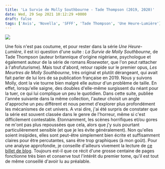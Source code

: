 ```yaml
---
title: 'La Survie de Molly Southbourne - Tade Thompson (2019, 2020)'
date: Wed, 29 Sep 2021 10:12:29 +0000
draft: false
tags: ['Avis', 'Novella', 'SFFF', 'Tade Thompson', 'Une Heure-Lumière']
---
```


![](https://carnetslunaires.wordpress.com/wp-content/uploads/2021/09/survie-molly.jpg?w=679)

Une fois n'est pas coutume, et pour rester dans la série _Une Heure-Lumière_, il est ici question d'une suite : _La Survie de Molly Southbourne_, de Tade Thompson (auteur britannique d'origine nigériane, psychologue et également auteur de la série de romans _Rosewater_, que l'on peut rattacher à l'afrofuturisme). Mais tout d'abord, retour rapide sur le premier opus, _Les Meurtres de Molly Southbourne_, très original et plutôt dérangeant, qui avait fait parler de lui lors de sa publication française en 2019. Nous y suivons Molly, dont la vie tourne bien malgré elle autour d'un problème de taille. En effet, lorsqu'elle saigne, des doubles d'elle-même surgissent du néant pour la tuer, ce qui lui complique un peu le quotidien. Dans cette suite, publiée l'année suivante dans la même collection, l'auteur choisit un angle d'approche un peu différent et nous permet d'explorer plus profondément les mécanismes de cet univers. A vrai dire, j'ai été surpris de constater que la série est souvent classée dans le genre de l'horreur, même si c'est difficilement contestable. Etonnamment, les scènes horrifiques et/ou gores ne m'ont pas plus repoussées que cela, alors que j'y suis pourtant particulièrement sensible (et que je les évite généralement). Non qu'elles soient insipides, elles sont peut-être simplement bien écrite et suffisamment claires pour être percutantes, sans être trop graphiques (à mon goût). Pour une analyse approfondie, je conseille d'ailleurs vivement la lecture de [ce billet de blog](https://weirdaholic.blogspot.com/2021/09/si-tu-vois-une-fille-qui-te-ressemble.html). Toujours est-il que ce récit d'une grosse centaine de pages fonctionne très bien et conserve tout l'intérêt du premier tome, qu'il est tout de même conseillé d'avoir lu au préalable.